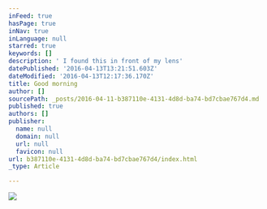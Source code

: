 ```yaml
---
inFeed: true
hasPage: true
inNav: true
inLanguage: null
starred: true
keywords: []
description: ' I found this in front of my lens'
datePublished: '2016-04-13T13:21:51.603Z'
dateModified: '2016-04-13T12:17:36.170Z'
title: Good morning
author: []
sourcePath: _posts/2016-04-11-b387110e-4131-4d8d-ba74-bd7cbae767d4.md
published: true
authors: []
publisher:
  name: null
  domain: null
  url: null
  favicon: null
url: b387110e-4131-4d8d-ba74-bd7cbae767d4/index.html
_type: Article

---
```

![](https://the-grid-user-content.s3-us-west-2.amazonaws.com/e0a9253e-d671-4873-9003-0ffc570490aa.jpg)